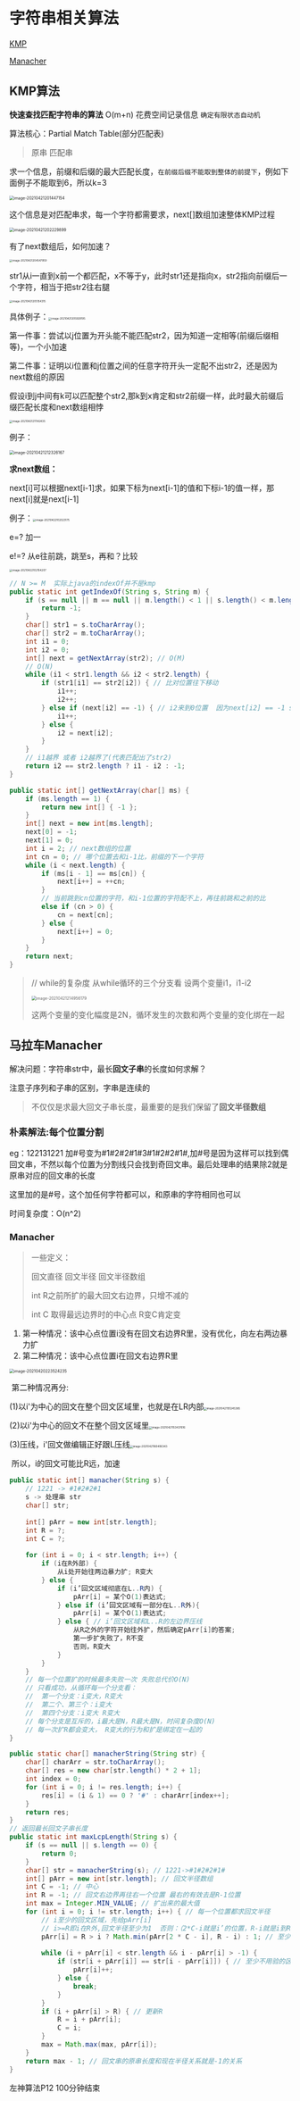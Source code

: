 # 字符串相关算法

[KMP](#KMP算法)

[Manacher](#马拉车Manacher)

## KMP算法

**快速查找匹配字符串的算法**  O(m+n) 花费空间记录信息 `确定有限状态自动机`

算法核心：Partial Match Table(部分匹配表)

> 原串       匹配串

求一个信息，前缀和后缀的最大匹配长度，`在前缀后缀不能取到整体的前提下`，例如下面例子不能取到6，所以k=3

<img src="E:\笔记\做题笔记\Note-leetcode\images\image-20210421201447154.png" alt="image-20210421201447154" style="zoom:50%;" />

这个信息是对匹配串求，每一个字符都需要求，next[]数组加速整体KMP过程

<img src="E:\笔记\做题笔记\Note-leetcode\images\image-20210421202229899.png" alt="image-20210421202229899" style="zoom:50%;" />

有了next数组后，如何加速？

<img src="E:\笔记\做题笔记\Note-leetcode\images\image-20210421204547959.png" alt="image-20210421204547959" style="zoom:33%;" />

str1从i一直到x前一个都匹配，x不等于y，此时str1还是指向x，str2指向前缀后一个字符，相当于把str2往右腿

<img src="E:\笔记\做题笔记\Note-leetcode\images\image-20210421205154315.png" alt="image-20210421205154315" style="zoom:33%;" />

具体例子：<img src="E:\笔记\做题笔记\Note-leetcode\images\image-20210421205929195.png" alt="image-20210421205929195" style="zoom:33%;" />

第一件事：尝试以j位置为开头能不能匹配str2，因为知道一定相等(前缀后缀相等)，一个小加速

第二件事：证明以i位置和j位置之间的任意字符开头一定配不出str2，还是因为next数组的原因

​	假设i到j中间有k可以匹配整个str2,那k到x肯定和str2前缀一样，此时最大前缀后缀匹配长度和next数组相悖

<img src="E:\笔记\做题笔记\Note-leetcode\images\image-20210421211142435.png" alt="image-20210421211142435" style="zoom:33%;" />

例子：

<img src="E:\笔记\做题笔记\Note-leetcode\images\image-20210421212326167.png" alt="image-20210421212326167" style="zoom:50%;" />

**求next数组：**

next[i]可以根据next[i-1]求，如果下标为next[i-1]的值和下标i-1的值一样，那next[i]就是next[i-1]

例子：<img src="E:\笔记\做题笔记\Note-leetcode\images\image-20210422102023175.png" alt="image-20210422102023175" style="zoom:33%;" />

e=? 加一

e!=? 从e往前跳，跳至s，再和？比较

<img src="E:\笔记\做题笔记\Note-leetcode\images\image-20210422102154207.png" alt="image-20210422102154207" style="zoom:33%;" />



```java
// N >= M  实际上java的indexOf并不是kmp
public static int getIndexOf(String s, String m) {
    if (s == null || m == null || m.length() < 1 || s.length() < m.length()) {
        return -1;
    }
    char[] str1 = s.toCharArray();
    char[] str2 = m.toCharArray();
    int i1 = 0;
    int i2 = 0;
    int[] next = getNextArray(str2); // O(M)
    // O(N)
    while (i1 < str1.length && i2 < str2.length) {
        if (str1[i1] == str2[i2]) { // 比对位置往下移动
            i1++;
            i2++;
        } else if (next[i2] == -1) { // i2来到0位置  因为next[i2] == -1 str2比对的位置不能再往前跳了，str1换个开头匹配
            i1++;
        } else {
            i2 = next[i2];
        }
    }
    // i1越界 或者 i2越界了(代表匹配出了str2)
    return i2 == str2.length ? i1 - i2 : -1;
}

public static int[] getNextArray(char[] ms) {
    if (ms.length == 1) {
        return new int[] { -1 };
    } 
    int[] next = new int[ms.length];
    next[0] = -1;
    next[1] = 0;
    int i = 2; // next数组的位置
    int cn = 0; // 哪个位置去和i-1比，前缀的下一个字符
    while (i < next.length) {
        if (ms[i - 1] == ms[cn]) {
            next[i++] = ++cn;
        }
        // 当前跳到cn位置的字符，和i-1位置的字符配不上，再往前跳和之前的比
        else if (cn > 0) {
            cn = next[cn];
        } else { 
            next[i++] = 0;
        }
    }
    return next;
}
```

> // while的复杂度 从while循环的三个分支看 设两个变量i1，i1-i2
>
> <img src="E:\笔记\做题笔记\Note-leetcode\images\image-20210421214956179.png" alt="image-20210421214956179" style="zoom:50%;" />
>
> 这两个变量的变化幅度是2N，循环发生的次数和两个变量的变化绑在一起

## 马拉车Manacher

解决问题：字符串str中，最长**回文子串**的长度如何求解？

注意子序列和子串的区别，字串是连续的

> 不仅仅是求最大回文子串长度，最重要的是我们保留了**回文半径数组**

### 朴素解法:每个位置分割

eg：122131221 加#号变为#1#2#2#1#3#1#2#2#1#,加#号是因为这样可以找到偶回文串，不然以每个位置为分割线只会找到奇回文串。最后处理串的结果除2就是原串对应的回文串的长度

这里加的是#号，这个加任何字符都可以，和原串的字符相同也可以

时间复杂度：O(n^2)

### Manacher

> 一些定义：
>
> 回文直径 回文半径 回文半径数组
>
> int R之前所扩的最大回文右边界，只增不减的
>
> int C 取得最远边界时的中心点  R变C肯定变
>

1. 第一种情况：该中心点位置i没有在回文右边界R里，没有优化，向左右两边暴力扩
2. 第二种情况：该中心点位置i在回文右边界R里

<img src="E:\笔记\做题笔记\Note-leetcode\images\image-20210420223524235.png" alt="image-20210420223524235" style="zoom:50%;" />

​     第二种情况再分:

​			(1)以i'为中心的回文在整个回文区域里，也就是在LR内部<img src="E:\笔记\做题笔记\Note-leetcode\images\image-20210421151245385.png" alt="image-20210421151245385" style="zoom:33%;" />

​			(2)以i'为中心的回文不在整个回文区域里<img src="E:\笔记\做题笔记\Note-leetcode\images\image-20210421153437616.png" alt="image-20210421153437616" style="zoom:33%;" />

​			 (3)压线，i'回文做编辑正好跟L压线<img src="E:\笔记\做题笔记\Note-leetcode\images\image-20210421160406343.png" alt="image-20210421160406343" style="zoom:33%;" />

​					所以，i的回文可能比R远，加速

```java
public static int[] manacher(String s) {
	// 1221 -> #1#2#2#1
	s -> 处理串 str
	char[] str;
	
	int[] pArr = new int[str.length];
    int R = ?;
    int C = ?;
    
    for (int i = 0; i < str.length; i++) {
        if (i在R外部) {
            从i处开始往两边暴力扩; R变大
        } else {
            if (i’回文区域彻底在L..R内) {
                pArr[i] = 某个O(1)表达式;
            } else if (i’回文区域有一部分在L..R外){
                pArr[i] = 某个O(1)表达式;
            } else { // i’回文区域和L..R的左边界压线
                从R之外的字符开始往外扩，然后确定pArr[i]的答案; 
                第一步扩失败了，R不变
                否则，R变大
            }
        }
    }
    // 每一个位置扩的时候最多失败一次 失败总代价O(N)
    // 只看成功，从循环每一个分支看：
    // 	第一个分支：i变大，R变大 
    // 	第二个、第三个：i变大
    // 	第四个分支：i变大 R变大
    // 每个分支是互斥的，i最大是N，R最大是N，时间复杂度O(N)
    // 每一次扩R都会变大， R变大的行为和扩是绑定在一起的
}
```

```java
public static char[] manacherString(String str) {
    char[] charArr = str.toCharArray();
    char[] res = new char[str.length() * 2 + 1];
    int index = 0;
    for (int i = 0; i != res.length; i++) {
        res[i] = (i & 1) == 0 ? '#' : charArr[index++];
    }
    return res;
}
// 返回最长回文子串长度
public static int maxLcpLength(String s) {
    if (s == null || s.length == 0) {
        return 0;
    }
    char[] str = manacherString(s); // 1221->#1#2#2#1#
    int[] pArr = new int[str.length]; // 回文半径数组
    int C = -1; // 中心
    int R = -1; // 回文右边界再往右一个位置 最右的有效去是R-1位置
    int max = Integer.MIN_VALUE; // 扩出来的最大值
    for (int i = 0; i != str.length; i++) { // 每一个位置都求回文半径
        // i至少的回文区域，先给pArr[i]   
        // i>=R即i在R外,回文半径至少为1  否则：（2*C-i就是i’的位置，R-i就是i到R的距离）
        pArr[i] = R > i ? Math.min(pArr[2 * C - i], R - i) : 1; // 至少不用验的区域
        
        while (i + pArr[i] < str.length && i - pArr[i] > -1) {
            if (str[i + pArr[i]] == str[i - pArr[i]]) { // 至少不用验的区域往两边扩相等半径就++
                pArr[i]++;
            } else {
                break;
            }
        }
        if (i + pArr[i] > R) { // 更新R
            R = i + pArr[i];
            C = i;
        }
        max = Math.max(max, pArr[i]);
    }
    return max - 1; // 回文串的原串长度和现在半径关系就是-1的关系
}
```

左神算法P12 100分钟结束
